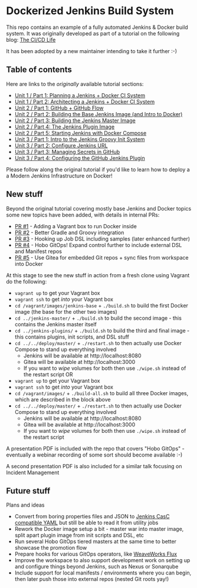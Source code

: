 # Dockerized Jenkins Build System

This repo contains an example of a fully automated Jenkins & Docker build
system. It was originally developed as part of a tutorial on the following blog:
[The CI/CD Life](http://cicd.life)

It has been adopted by a new maintainer intending to take it further :-)

## Table of contents

Here are links to the _originally_ available tutorial sections:

* [Unit 1 / Part 1: Planning a Jenkins + Docker CI System](http://cicd.life/u1-p1-planning-jenkins-docker-ci-infrastructure/)
* [Unit 1 / Part 2: Architecting a Jenkins + Docker CI System](http://cicd.life/u1-p2-architecting-jenkins-docker-ci-system/)
* [Unit 2 / Part 1: GitHub + GitHub Flow](http://cicd.life/u2-p1-designing-the-code-repository/)
* [Unit 2 / Part 2: Building the Base Jenkins Image (and Intro to Docker)](http://cicd.life/u2-p2-building-base-jenkins-docker-image/)
* [Unit 2 / Part 3: Building the Jenkins Master Image](http://cicd.life/u2-p3-building-jenkins-master-image/)
* [Unit 2 / Part 4: The Jenkins Plugin Image](http://cicd.life/u2-p4-building-jenkins-plugin-image/)
* [Unit 2 / Part 5: Starting Jenkins with Docker Compose](http://cicd.life/u2-p5-writing-docker-compose-file/)
* [Unit 3 / Part 1: Intro to the Jenkins Groovy Init System](http://cicd.life/u3-p1-intro-jenkins-groovy-init-system/)
* [Unit 3 / Part 2: Configure Jenkins URL](http://cicd.life/u3-p2-configure-jenkins-url-with-groovy/)
* [Unit 3 / Part 3: Managing Secrets in GitHub](http://cicd.life/u3-p3-transcrypting-secrets-github-repo/)
* [Unit 3 / Part 4: Configuring the GitHub Jenkins Plugin](http://cicd.life/u3-p4-configuring-jenkins-github-groovy/)

Please follow along the original tutorial if you'd like to learn how to deploy a
a Modern Jenkins Infrastructure on Docker!

## New stuff

Beyond the original tutorial covering mostly base Jenkins and Docker topics some new topics have been added, with details in internal PRs:

* [PR #1](https://github.com/Cervator/modern-jenkins/pull/1) - Adding a Vagrant box to run Docker inside
* [PR #2](https://github.com/Cervator/modern-jenkins/pull/2) - Better Gradle and Groovy integration
* [PR #3](https://github.com/Cervator/modern-jenkins/pull/3) - Hooking up Job DSL including samples (later enhanced further)
* [PR #4](https://github.com/Cervator/modern-jenkins/pull/4) - Hobo GitOps! Expand control further to include external DSL and Manifest repos
* [PR #5](https://github.com/Cervator/modern-jenkins/pull/5) - Use Gitea for embedded Git repos + sync files from workspace into Docker

At this stage to see the new stuff in action from a fresh clone using Vagrant do the following:

* `vagrant up` to get your Vagrant box
* `vagrant ssh` to get _into_ your Vagrant box
* `cd /vagrant/images/jenkins-base` + `./build.sh` to build the first Docker image (the base for the other two images)
* `cd ../jenkins-master/` + `./build.sh` to build the second image - this contains the Jenkins master itself
* `cd ../jenkins-plugins/` + `./build.sh` to build the third and final image - this contains plugins, init scripts, and DSL stuff
* `cd ../../deploy/master/` + `./restart.sh` to then actually use Docker Compose to stand up everything involved
  * Jenkins will be available at http://localhost:8080
  * Gitea will be available at http://localhost:3000
  * If you want to *wipe* volumes for both then use `./wipe.sh` instead of the restart script
OR
* `vagrant up` to get your Vagrant box
* `vagrant ssh` to get _into_ your Vagrant box
* `cd /vagrant/images/` + `./build-all.sh` to build all three Docker images, which are described in the block above
* `cd ../../deploy/master/` + `./restart.sh` to then actually use Docker Compose to stand up everything involved
  * Jenkins will be available at http://localhost:8080
  * Gitea will be available at http://localhost:3000
  * If you want to *wipe* volumes for both then use `./wipe.sh` instead of the restart script

A presentation PDF is included with the repo that covers "Hobo GitOps" - eventually a webinar recording of some sort should become available :-)

A second presentation PDF is also included for a similar talk focusing on Incident Management

## Future stuff

Plans and ideas

* Convert from boring properties files and JSON to [Jenkins CasC compatible YAML](https://github.com/jenkinsci/configuration-as-code-plugin) but still be able to read it from utility jobs
* Rework the Docker image setup a bit - master war into master image, split apart plugin image from init scripts and DSL, etc
* Run several Hobo GitOps tiered masters at the same time to better showcase the promotion flow
* Prepare hooks for various GitOps operators, like [WeaveWorks Flux](https://github.com/weaveworks/flux)
* Improve the workspace to also support development work on setting up and configure things beyond Jenkins, such as Nexus or Sonarqube
* Include support for local manifests / environments where you can begin, then later push those into external repos (nested Git roots yay!)
